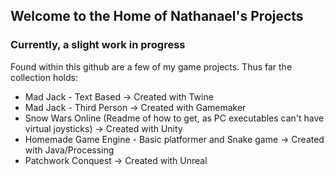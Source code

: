 ## Welcome to the Home of Nathanael's Projects
### Currently, a slight work in progress

Found within this github are a few of my game projects.
Thus far the collection holds: 
* Mad Jack - Text Based -> Created with Twine
* Mad Jack - Third Person -> Created with Gamemaker
* Snow Wars Online (Readme of how to get, as PC executables can't have virtual joysticks) -> Created with Unity
* Homemade Game Engine - Basic platformer and Snake game -> Created with Java/Processing
* Patchwork Conquest -> Created with Unreal
